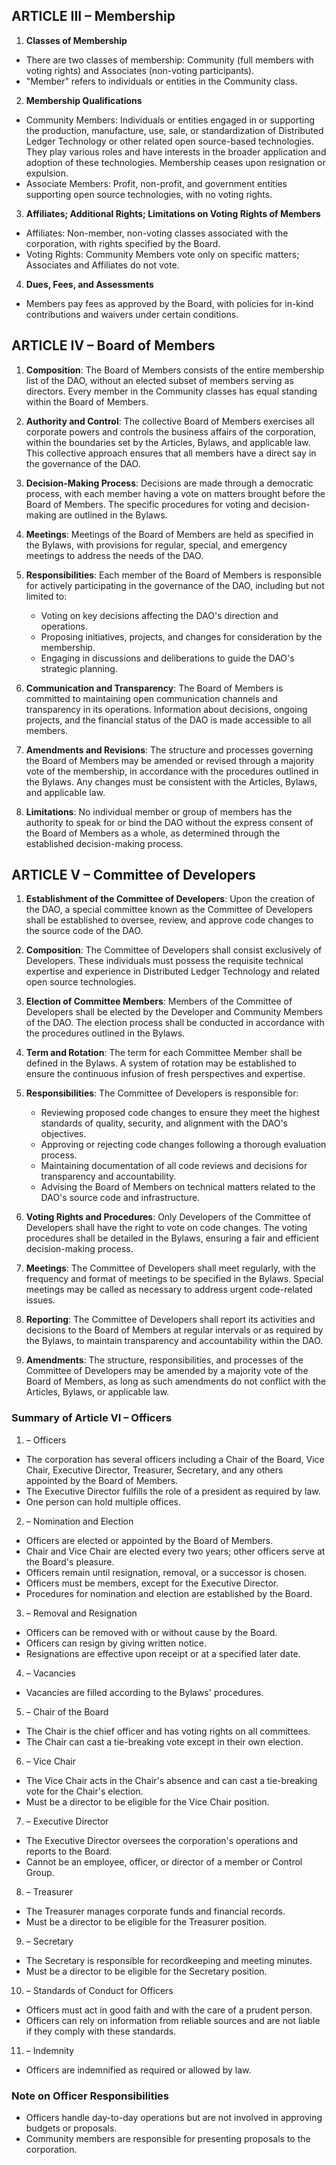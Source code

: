## ARTICLE III – Membership

1. **Classes of Membership**
- There are two classes of membership: Community (full members with voting rights) and Associates (non-voting participants).
- "Member" refers to individuals or entities in the Community class.

2. **Membership Qualifications**
- Community Members: Individuals or entities engaged in or supporting the production, manufacture, use, sale, or standardization of Distributed Ledger Technology or other related open source-based technologies. They play various roles and have interests in the broader application and adoption of these technologies. Membership ceases upon resignation or expulsion.
- Associate Members: Profit, non-profit, and government entities supporting open source technologies, with no voting rights.

3. **Affiliates; Additional Rights; Limitations on Voting Rights of Members**
- Affiliates: Non-member, non-voting classes associated with the corporation, with rights specified by the Board.
- Voting Rights: Community Members vote only on specific matters; Associates and Affiliates do not vote.

4. **Dues, Fees, and Assessments**
- Members pay fees as approved by the Board, with policies for in-kind contributions and waivers under certain conditions.

## ARTICLE IV – Board of Members

1. **Composition**: The Board of Members consists of the entire membership list of the DAO, without an elected subset of members serving as directors. Every member in the Community classes has equal standing within the Board of Members.

2. **Authority and Control**: The collective Board of Members exercises all corporate powers and controls the business affairs of the corporation, within the boundaries set by the Articles, Bylaws, and applicable law. This collective approach ensures that all members have a direct say in the governance of the DAO.

3. **Decision-Making Process**: Decisions are made through a democratic process, with each member having a vote on matters brought before the Board of Members. The specific procedures for voting and decision-making are outlined in the Bylaws.

4. **Meetings**: Meetings of the Board of Members are held as specified in the Bylaws, with provisions for regular, special, and emergency meetings to address the needs of the DAO.

5. **Responsibilities**: Each member of the Board of Members is responsible for actively participating in the governance of the DAO, including but not limited to:
   - Voting on key decisions affecting the DAO's direction and operations.
   - Proposing initiatives, projects, and changes for consideration by the membership.
   - Engaging in discussions and deliberations to guide the DAO's strategic planning.

6. **Communication and Transparency**: The Board of Members is committed to maintaining open communication channels and transparency in its operations. Information about decisions, ongoing projects, and the financial status of the DAO is made accessible to all members.

7. **Amendments and Revisions**: The structure and processes governing the Board of Members may be amended or revised through a majority vote of the membership, in accordance with the procedures outlined in the Bylaws. Any changes must be consistent with the Articles, Bylaws, and applicable law.

8. **Limitations**: No individual member or group of members has the authority to speak for or bind the DAO without the express consent of the Board of Members as a whole, as determined through the established decision-making process.

## ARTICLE V – Committee of Developers

1. **Establishment of the Committee of Developers**: Upon the creation of the DAO, a special committee known as the Committee of Developers shall be established to oversee, review, and approve code changes to the source code of the DAO.

2. **Composition**: The Committee of Developers shall consist exclusively of Developers. These individuals must possess the requisite technical expertise and experience in Distributed Ledger Technology and related open source technologies.

3. **Election of Committee Members**: Members of the Committee of Developers shall be elected by the Developer and Community Members of the DAO. The election process shall be conducted in accordance with the procedures outlined in the Bylaws.

4. **Term and Rotation**: The term for each Committee Member shall be defined in the Bylaws. A system of rotation may be established to ensure the continuous infusion of fresh perspectives and expertise.

5. **Responsibilities**: The Committee of Developers is responsible for:
   - Reviewing proposed code changes to ensure they meet the highest standards of quality, security, and alignment with the DAO's objectives.
   - Approving or rejecting code changes following a thorough evaluation process.
   - Maintaining documentation of all code reviews and decisions for transparency and accountability.
   - Advising the Board of Members on technical matters related to the DAO's source code and infrastructure.

6. **Voting Rights and Procedures**: Only Developers of the Committee of Developers shall have the right to vote on code changes. The voting procedures shall be detailed in the Bylaws, ensuring a fair and efficient decision-making process.

7. **Meetings**: The Committee of Developers shall meet regularly, with the frequency and format of meetings to be specified in the Bylaws. Special meetings may be called as necessary to address urgent code-related issues.

8. **Reporting**: The Committee of Developers shall report its activities and decisions to the Board of Members at regular intervals or as required by the Bylaws, to maintain transparency and accountability within the DAO.

9. **Amendments**: The structure, responsibilities, and processes of the Committee of Developers may be amended by a majority vote of the Board of Members, as long as such amendments do not conflict with the Articles, Bylaws, or applicable law.

### Summary of Article VI – Officers

1. – Officers
- The corporation has several officers including a Chair of the Board, Vice Chair, Executive Director, Treasurer, Secretary, and any others appointed by the Board of Members.
- The Executive Director fulfills the role of a president as required by law.
- One person can hold multiple offices.

2. – Nomination and Election
- Officers are elected or appointed by the Board of Members.
- Chair and Vice Chair are elected every two years; other officers serve at the Board's pleasure.
- Officers remain until resignation, removal, or a successor is chosen.
- Officers must be members, except for the Executive Director.
- Procedures for nomination and election are established by the Board.

3. – Removal and Resignation
- Officers can be removed with or without cause by the Board.
- Officers can resign by giving written notice.
- Resignations are effective upon receipt or at a specified later date.

4. – Vacancies
- Vacancies are filled according to the Bylaws' procedures.

5. – Chair of the Board
- The Chair is the chief officer and has voting rights on all committees.
- The Chair can cast a tie-breaking vote except in their own election.

6. – Vice Chair
- The Vice Chair acts in the Chair's absence and can cast a tie-breaking vote for the Chair's election.
- Must be a director to be eligible for the Vice Chair position.

7. – Executive Director
- The Executive Director oversees the corporation's operations and reports to the Board.
- Cannot be an employee, officer, or director of a member or Control Group.

8. – Treasurer
- The Treasurer manages corporate funds and financial records.
- Must be a director to be eligible for the Treasurer position.

9. – Secretary
- The Secretary is responsible for recordkeeping and meeting minutes.
- Must be a director to be eligible for the Secretary position.

10. – Standards of Conduct for Officers
- Officers must act in good faith and with the care of a prudent person.
- Officers can rely on information from reliable sources and are not liable if they comply with these standards.

11. – Indemnity
- Officers are indemnified as required or allowed by law.

### Note on Officer Responsibilities
- Officers handle day-to-day operations but are not involved in approving budgets or proposals.
- Community members are responsible for presenting proposals to the corporation.
